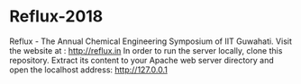 # Reflux-2018
Reflux - The Annual Chemical Engineering Symposium of IIT Guwahati.
Visit the website at : http://reflux.in
In order to run the server locally, clone this repository. Extract its content to your Apache web server directory and open the localhost address: http://127.0.0.1

